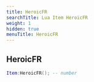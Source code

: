 ```yaml
---
title: HeroicFR
searchTitle: Lua Item HeroicFR
weight: 1
hidden: true
menuTitle: HeroicFR
---
```

## HeroicFR
```lua
Item:HeroicFR(); -- number
```